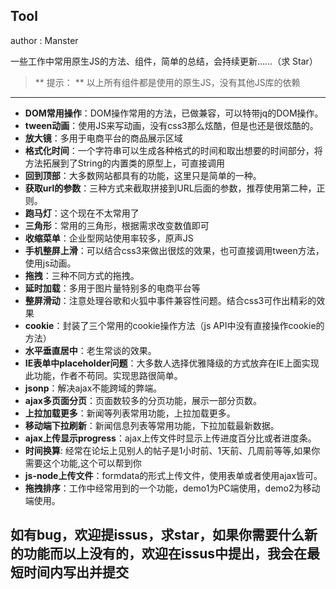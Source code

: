 
## Tool

author : Manster


 一些工作中常用原生JS的方法、组件，简单的总结，会持续更新……（求 Star）
 > ** 提示： ** 以上所有组件都是使用的原生JS，没有其他JS库的依赖
 
 -------------------
- **DOM常用操作**：DOM操作常用的方法，已做兼容，可以特带jq的DOM操作。
- **tween动画**：使用JS来写动画，没有css3那么炫酷，但是也还是很炫酷的。
- **放大镜**：多用于电商平台的商品展示区域
- **格式化时间**：一个字符串可以生成各种格式的时间和取出想要的时间部分，将方法拓展到了String的内置类的原型上，可直接调用
- **回到顶部**：大多数网站都具有的功能，这里只是简单的一种。
- **获取url的参数**：三种方式来截取拼接到URL后面的参数，推荐使用第二种，正则。
- **跑马灯**：这个现在不太常用了
- **三角形**：常用的三角形，根据需求改变数值即可
- **收缩菜单**：企业型网站使用率较多，原声JS
- **手机整屏上滑**：可以结合css3来做出很炫的效果，也可直接调用tween方法，使用js动画。
- **拖拽**：三种不同方式的拖拽。
- **延时加载**：多用于图片量特别多的电商平台等
- **整屏滑动**：注意处理谷歌和火狐中事件兼容性问题。结合css3可作出精彩的效果
- **cookie**：封装了三个常用的cookie操作方法（js API中没有直接操作cookie的方法）
- **水平垂直居中**：老生常谈的效果。
- **IE表单中placeholder问题**：大多数人选择优雅降级的方式放弃在IE上面实现此功能，作者不苟同。实现思路很简单。
- **jsonp**：解决ajax不能跨域的弊端。
- **ajax多页面分页**：页面数较多的分页功能，展示一部分页数。
- **上拉加载更多**：新闻等列表常用功能，上拉加载更多。
- **移动端下拉刷新**：新闻信息列表等常用功能，下拉加载最新数据。
- **ajax上传显示progress**：ajax上传文件时显示上传进度百分比或者进度条。
- **时间换算**: 经常在论坛上见别人的帖子是1小时前、1天前、几周前等等,如果你需要这个功能,这个可以帮到你
- **js-node上传文件**：formdata的形式上传文件，使用表单或者使用ajax皆可。
- **拖拽排序**：工作中经常用到的一个功能，demo1为PC端使用，demo2为移动端使用。

## 如有bug，欢迎提issus，求star，如果你需要什么新的功能而以上没有的，欢迎在issus中提出，我会在最短时间内写出并提交

